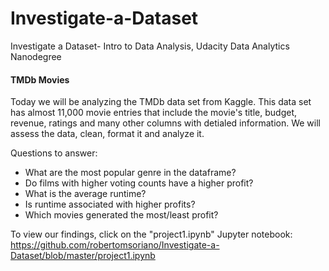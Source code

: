 # Investigate-a-Dataset
Investigate a Dataset- Intro to Data Analysis, Udacity Data Analytics Nanodegree



#### TMDb Movies ####

Today we will be analyzing the TMDb data set from Kaggle. This data set has almost 11,000 movie entries that include the movie's title, budget, revenue, ratings and many other columns with detialed information. We will assess the data, clean, format it and analyze it.


Questions to answer:

- What are the most popular genre in the dataframe?
- Do films with higher voting counts have a higher profit?
- What is the average runtime?
- Is runtime associated with higher profits?
- Which movies generated the most/least profit?

To view our findings, click on the "project1.ipynb" Jupyter notebook: 
https://github.com/robertomsoriano/Investigate-a-Dataset/blob/master/project1.ipynb
